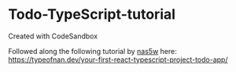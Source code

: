 # Todo-TypeScript-tutorial
Created with CodeSandbox

Followed along the following tutorial by [nas5w](https://github.com/nas5w) here: https://typeofnan.dev/your-first-react-typescript-project-todo-app/
